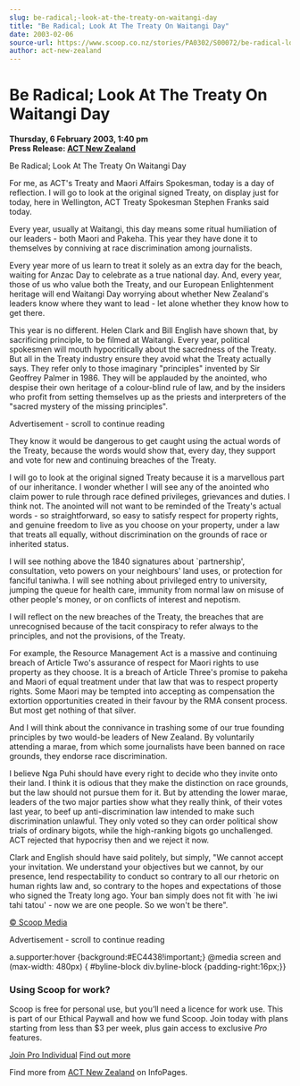 ```yaml
---
slug: be-radical;-look-at-the-treaty-on-waitangi-day
title: "Be Radical; Look At The Treaty On Waitangi Day"
date: 2003-02-06
source-url: https://www.scoop.co.nz/stories/PA0302/S00072/be-radical-look-at-the-treaty-on-waitangi-day.htm
author: act-new-zealand
---
```

Be Radical; Look At The Treaty On Waitangi Day
==============================================

**Thursday, 6 February 2003, 1:40 pm**  
**Press Release: [ACT New Zealand](https://info.scoop.co.nz/ACT_New_Zealand)**

  
Be Radical; Look At The Treaty On Waitangi Day

For me, as ACT's Treaty and Maori Affairs Spokesman, today is a day of reflection. I will go to look at the original signed Treaty, on display just for today, here in Wellington, ACT Treaty Spokesman Stephen Franks said today.

Every year, usually at Waitangi, this day means some ritual humiliation of our leaders - both Maori and Pakeha. This year they have done it to themselves by conniving at race discrimination among journalists.

Every year more of us learn to treat it solely as an extra day for the beach, waiting for Anzac Day to celebrate as a true national day. And, every year, those of us who value both the Treaty, and our European Enlightenment heritage will end Waitangi Day worrying about whether New Zealand's leaders know where they want to lead - let alone whether they know how to get there.

This year is no different. Helen Clark and Bill English have shown that, by sacrificing principle, to be filmed at Waitangi. Every year, political spokesmen will mouth hypocritically about the sacredness of the Treaty. But all in the Treaty industry ensure they avoid what the Treaty actually says. They refer only to those imaginary "principles" invented by Sir Geoffrey Palmer in 1986. They will be applauded by the anointed, who despise their own heritage of a colour-blind rule of law, and by the insiders who profit from setting themselves up as the priests and interpreters of the "sacred mystery of the missing principles".

Advertisement - scroll to continue reading





They know it would be dangerous to get caught using the actual words of the Treaty, because the words would show that, every day, they support and vote for new and continuing breaches of the Treaty.

I will go to look at the original signed Treaty because it is a marvellous part of our inheritance. I wonder whether I will see any of the anointed who claim power to rule through race defined privileges, grievances and duties. I think not. The anointed will not want to be reminded of the Treaty's actual words - so straightforward, so easy to satisfy respect for property rights, and genuine freedom to live as you choose on your property, under a law that treats all equally, without discrimination on the grounds of race or inherited status.

I will see nothing above the 1840 signatures about \`partnership', consultation, veto powers on your neighbours' land uses, or protection for fanciful taniwha. I will see nothing about privileged entry to university, jumping the queue for health care, immunity from normal law on misuse of other people's money, or on conflicts of interest and nepotism.

I will reflect on the new breaches of the Treaty, the breaches that are unrecognised because of the tacit conspiracy to refer always to the principles, and not the provisions, of the Treaty.

For example, the Resource Management Act is a massive and continuing breach of Article Two's assurance of respect for Maori rights to use property as they choose. It is a breach of Article Three's promise to pakeha and Maori of equal treatment under that law that was to respect property rights. Some Maori may be tempted into accepting as compensation the extortion opportunities created in their favour by the RMA consent process. But most get nothing of that silver.

And I will think about the connivance in trashing some of our true founding principles by two would-be leaders of New Zealand. By voluntarily attending a marae, from which some journalists have been banned on race grounds, they endorse race discrimination.

I believe Nga Puhi should have every right to decide who they invite onto their land. I think it is odious that they make the distinction on race grounds, but the law should not pursue them for it. But by attending the lower marae, leaders of the two major parties show what they really think, of their votes last year, to beef up anti-discrimination law intended to make such discrimination unlawful. They only voted so they can order political show trials of ordinary bigots, while the high-ranking bigots go unchallenged. ACT rejected that hypocrisy then and we reject it now.

Clark and English should have said politely, but simply, "We cannot accept your invitation. We understand your objectives but we cannot, by our presence, lend respectability to conduct so contrary to all our rhetoric on human rights law and, so contrary to the hopes and expectations of those who signed the Treaty long ago. Your ban simply does not fit with \`he iwi tahi tatou' - now we are one people. So we won't be there".  

[© Scoop Media](http://www.scoop.co.nz/about/terms.html)  

Advertisement - scroll to continue reading



a.supporter:hover {background:#EC4438!important;} @media screen and (max-width: 480px) { #byline-block div.byline-block {padding-right:16px;}}

### Using Scoop for work?

Scoop is free for personal use, but you’ll need a licence for work use. This is part of our Ethical Paywall and how we fund Scoop. Join today with plans starting from less than $3 per week, plus gain access to exclusive _Pro_ features.  
  
[Join Pro Individual](https://pro.scoop.co.nz/Individual/?from=ProIn24) [Find out more](https://pro.scoop.co.nz/using-scoop-for-work/?from=ProIn24)

Find more from [ACT New Zealand](https://info.scoop.co.nz/ACT_New_Zealand) on InfoPages.